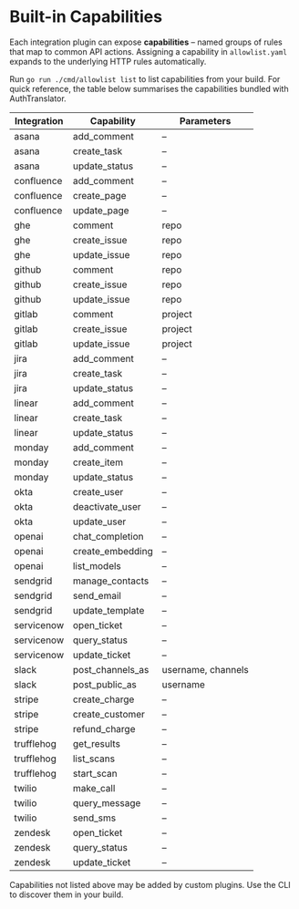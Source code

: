 # Built-in Capabilities

Each integration plugin can expose **capabilities** – named groups of rules that map to common API actions. Assigning a capability in `allowlist.yaml` expands to the underlying HTTP rules automatically.

Run `go run ./cmd/allowlist list` to list capabilities from your build. For quick reference, the table below summarises the capabilities bundled with AuthTranslator.

| Integration | Capability | Parameters |
|-------------|-----------|------------|
| asana | add_comment | – |
| asana | create_task | – |
| asana | update_status | – |
| confluence | add_comment | – |
| confluence | create_page | – |
| confluence | update_page | – |
| ghe | comment | repo |
| ghe | create_issue | repo |
| ghe | update_issue | repo |
| github | comment | repo |
| github | create_issue | repo |
| github | update_issue | repo |
| gitlab | comment | project |
| gitlab | create_issue | project |
| gitlab | update_issue | project |
| jira | add_comment | – |
| jira | create_task | – |
| jira | update_status | – |
| linear | add_comment | – |
| linear | create_task | – |
| linear | update_status | – |
| monday | add_comment | – |
| monday | create_item | – |
| monday | update_status | – |
| okta | create_user | – |
| okta | deactivate_user | – |
| okta | update_user | – |
| openai | chat_completion | – |
| openai | create_embedding | – |
| openai | list_models | – |
| sendgrid | manage_contacts | – |
| sendgrid | send_email | – |
| sendgrid | update_template | – |
| servicenow | open_ticket | – |
| servicenow | query_status | – |
| servicenow | update_ticket | – |
| slack | post_channels_as | username, channels |
| slack | post_public_as | username |
| stripe | create_charge | – |
| stripe | create_customer | – |
| stripe | refund_charge | – |
| trufflehog | get_results | – |
| trufflehog | list_scans | – |
| trufflehog | start_scan | – |
| twilio | make_call | – |
| twilio | query_message | – |
| twilio | send_sms | – |
| zendesk | open_ticket | – |
| zendesk | query_status | – |
| zendesk | update_ticket | – |
Capabilities not listed above may be added by custom plugins. Use the CLI to discover them in your build.
